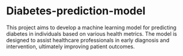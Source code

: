 # Diabetes-prediction-model
This project aims to develop a machine learning model for predicting diabetes in individuals based on various health metrics. The model is designed to assist healthcare professionals in early diagnosis and intervention, ultimately improving patient outcomes.

